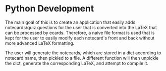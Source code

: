 # Python Development

The main goal of this is to create an application that easily adds notecards/quiz questions for the user that is
converted into the LaTeX that can be processed by ecards. Therefore, a naive file format is used that is kept
for the user to easily modify each notecard's front and back without more advanced LaTeX formatting. 

The user will generate the notecards, which are stored in a dict according to notecard name, then pickled to
a file. A different function will then unpickle the dict, generate the corresponding LaTeX, and attempt to
compile it.
